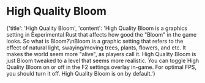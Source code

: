 
# High Quality Bloom

{'title': 'High Quality Bloom', 'content': 'High Quality Bloom is a graphics setting in Experimental Rust that affects how good the "Bloom" in the game looks. So what is Bloom?\nBloom is a graphic setting that refers to the effect of natural light, swaying/moving trees, plants, flowers, and etc. It makes the world seem more "alive", as players call it. High Quality Bloom is just Bloom tweaked to a level that seems more realistic. You can toggle High Quality Bloom on or off in the F2 settings overlay in-game. For optimal FPS, you should turn it off. High Quality Bloom is on by default.'}
